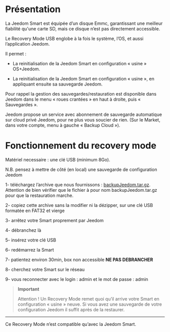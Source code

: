 Présentation 
============

La Jeedom Smart est équipée d’un disque Emmc, garantissant une meilleur fiabilité qu'une carte SD, mais ce disque n’est pas directement accessible.

Le Recovery Mode USB englobe à la fois le système, l’OS, et aussi l’application Jeedom.

Il permet :

- La reinitialisation de la Jeedom Smart en configuration « usine » OS+Jeedom.

- La reinitialisation de la Jeedom Smart en configuration « usine », en appliquant ensuite sa sauvegarde Jeedom.

Pour rappel la gestion des sauvegardes/restauration est disponible dans Jeedom dans le menu « roues crantées » en haut à droite, puis « Sauvegardes ».

Jeedom propose un service avec abonnement de sauvegarde automatique sur cloud privé Jeedom, pour ne plus vous soucier de rien. (Sur le Market, dans votre compte, menu à gauche « Backup Cloud »).




Fonctionnement du recovery mode 
===============================

Matériel necessaire : une clé USB (minimum 8Go).

N.B. pensez à mettre de côté (en local) une sauvegarde de configuration Jeedom




1- téléchargez l’archive que nous fournissons  : [backupJeedom.tar.gz](https://www.amazon.fr/clouddrive/share/O4rQXmK16UNBtgcnIax2gzZZbNiLHaDiae8qtU6UPgb). Attention de bien vérifier que le fichier à pour nom backupJeedom.tar.gz pour que la restauration marche.

2- copiez cette archive sans la modifier ni la dézipper, sur une clé USB formatée en FAT32 et vierge

3- arrêtez votre Smart proprement par Jeedom

4- débranchez là

5- insérez votre clé USB

6- redémarrez la Smart

7- patientez environ 30min, box non accessible **NE PAS DEBRANCHER**

8- cherchez votre Smart sur le réseau

9- vous reconnecter avec le login : admin et le mot de passe : admin

> **Important**
>
>
> Attention ! Un Recovery Mode remet quoi qu’il arrive votre Smart en configuration « usine » neuve. Si vous avez une sauvegarde de votre configuration Jeedom il suffit après de la restaurer.
------------------------------------------------------------------------------------------------------------------------------------------------------------------------------------------------

Ce Recovery Mode n’est compatible qu’avec la Jeedom Smart.


